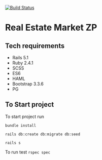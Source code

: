 [![Build Status](https://travis-ci.org/SergeyKolenko/rem_zp.svg?branch=master)](https://travis-ci.org/SergeyKolenko/rem_zp)

# Real Estate Market ZP

## Tech requirements
 - Rails 5.1
 - Ruby 2.4.1
 - SCSS
 - ES6
 - HAML
 - Bootstrap 3.3.6
 - PG

## To Start project
To start project run

`bundle install`

`rails db:create db:migrate db:seed`

`rails s`

To run test `rspec spec`
